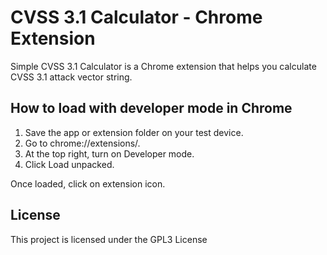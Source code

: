 # CVSS 3.1 Calculator - Chrome Extension

Simple CVSS 3.1 Calculator is a Chrome extension that helps you calculate CVSS 3.1 attack vector string.



## How to load with developer mode in Chrome

1. Save the app or extension folder on your test device.
2. Go to chrome://extensions/.
3. At the top right, turn on Developer mode.
4. Click Load unpacked.


Once loaded, click on extension icon.



## License

This project is licensed under the GPL3 License

